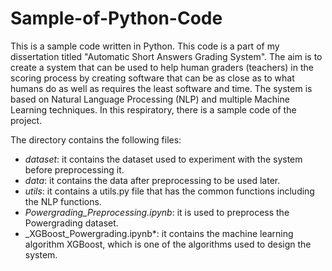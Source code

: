 # Sample-of-Python-Code

This is a sample code written in Python. This code is a part of my dissertation titled "Automatic Short Answers Grading System". The aim is to create a system that can be used to help human graders (teachers) in the scoring process by creating software that can be as close as to what humans do as well as requires the least software and time. The system is based on Natural Language Processing (NLP) and multiple Machine Learning techniques. In this respiratory, there is a sample code of the project.

The directory contains the following files:

* _dataset_: it contains the dataset used to experiment with the system before preprocessing it.
* _data_: it contains the data after preprocessing to be used later.
* _utils_: it contains a utils.py file that has the common functions including the NLP functions.
* _Powergrading_Preprocessing.ipynb_: it is used to preprocess the Powergrading dataset.
* _XGBoost_Powergrading.ipynb*: it contains the machine learning algorithm XGBoost, which is one of the algorithms used to design the system.
